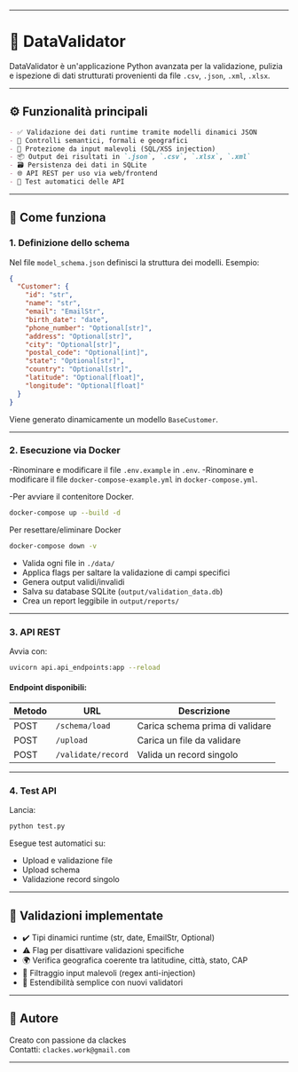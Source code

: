 
---
# 🧪 DataValidator

DataValidator è un'applicazione Python avanzata per la validazione, pulizia e ispezione di dati 
strutturati provenienti da file `.csv`, `.json`, `.xml`, `.xlsx`.

---

## ⚙️ Funzionalità principali
```markdown
- ✅ Validazione dei dati runtime tramite modelli dinamici JSON
- 🧠 Controlli semantici, formali e geografici
- 🔐 Protezione da input malevoli (SQL/XSS injection)
- 📦 Output dei risultati in `.json`, `.csv`, `.xlsx`, `.xml`
- 🗃️ Persistenza dei dati in SQLite
- 🌐 API REST per uso via web/frontend
- 🧪 Test automatici delle API
```
---

## 🚀 Come funziona

### 1. Definizione dello schema

Nel file `model_schema.json` definisci la struttura dei modelli. Esempio:

```json
{
  "Customer": {
    "id": "str",
    "name": "str",
    "email": "EmailStr",
    "birth_date": "date",
    "phone_number": "Optional[str]",
    "address": "Optional[str]",
    "city": "Optional[str]",
    "postal_code": "Optional[int]",
    "state": "Optional[str]",
    "country": "Optional[str]",
    "latitude": "Optional[float]",
    "longitude": "Optional[float]"
  }
}
```

Viene generato dinamicamente un modello `BaseCustomer`.

---

### 2. Esecuzione via Docker
-Rinominare e modificare il file `.env.example` in `.env`.
-Rinominare e modificare il file `docker-compose-example.yml` in `docker-compose.yml`.

-Per avviare il contenitore Docker.
```bash
docker-compose up --build -d  
```
Per resettare/eliminare Docker
```bash
docker-compose down -v 
```

- Valida ogni file in `./data/`
- Applica flags per saltare la validazione di campi specifici
- Genera output validi/invalidi
- Salva su database SQLite (`output/validation_data.db`)
- Crea un report leggibile in `output/reports/`

---

### 3. API REST

Avvia con:

```bash
uvicorn api.api_endpoints:app --reload
```

#### Endpoint disponibili:

| Metodo | URL                      | Descrizione                    |
|--------|--------------------------|--------------------------------|
| POST   | `/schema/load`           | Carica schema prima di validare|
| POST   | `/upload`                | Carica un file da validare     |
| POST   | `/validate/record`       | Valida un record singolo       |

---

### 4. Test API

Lancia:

```bash
python test.py
```

Esegue test automatici su:

- Upload e validazione file
- Upload schema
- Validazione record singolo

---

## 🧠 Validazioni implementate

- ✔️ Tipi dinamici runtime (str, date, EmailStr, Optional)
- ⚠️ Flag per disattivare validazioni specifiche
- 🌍 Verifica geografica coerente tra latitudine, città, stato, CAP
- 🔐 Filtraggio input malevoli (regex anti-injection)
- 🧩 Estendibilità semplice con nuovi validatori

---

## 🤝 Autore

Creato con passione da clackes  
Contatti: `clackes.work@gmail.com`

---
